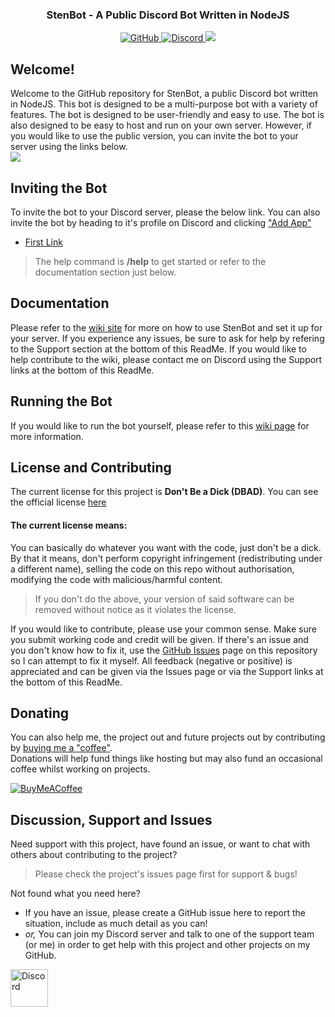 <!-- Tag line -->
<h3 align="center">StenBot - A Public Discord Bot Written in NodeJS</h3>

<!-- Badges -->
<p align="center">
  <a href="https://github.com/bwhybrow23" target="_blank">
    <img src="https://img.shields.io/badge/GitHub-bwhybrow23-blue.svg?logo=github&logoColor=FFF" alt="GitHub"/>
  </a>
  <a href="http://discord.benwhybrow.com/" target="_blank">
    <img src="https://img.shields.io/discord/455782308293771264?color=blueviolet&label=Discord" alt="Discord" />
  </a>
  <a href="https://app.codacy.com/gh/bwhybrow23/StenBot/dashboard?utm_source=gh&utm_medium=referral&utm_content=&utm_campaign=Badge_grade">
    <img src="https://app.codacy.com/project/badge/Grade/6fed3e02b701434cbe629c37e3c11f26"/>
  </a>
</p>

<!-- Content -->
## Welcome!
Welcome to the GitHub repository for StenBot, a public Discord bot written in NodeJS. This bot is designed to be a multi-purpose bot with a variety of features. The bot is designed to be user-friendly and easy to use. The bot is also designed to be easy to host and run on your own server. However, if you would like to use the public version, you can invite the bot to your server using the links below.
<br>
<img src="https://github-readme-stats.vercel.app/api/pin/?username=bwhybrow23&repo=StenBot&theme=react">

<!-- Inviting -->
## Inviting the Bot
To invite the bot to your Discord server, please the below link. You can also invite the bot by heading to it's profile on Discord and clicking ["Add App"](https://i.imgur.com/WGlibRS.png)
- [First Link](https://sbinvite.benwhybrow.com)
> The help command is **/help** to get started or refer to the documentation section just below.

<!-- Documentation -->
## Documentation
Please refer to the [wiki site](https://wiki.benwhybrow.com) for more on how to use StenBot and set it up for your server. If you experience any issues, be sure to ask for help by refering to the Support section at the bottom of this ReadMe. If you would like to help contribute to the wiki, please contact me on Discord using the Support links at the bottom of this ReadMe. 

<!-- Running the Bot -->
## Running the Bot
If you would like to run the bot yourself, please refer to this [wiki page](https://wiki.benwhybrow.com/hosted-instance) for more information.

<!-- License & Contributing -->
## License and Contributing
The current license for this project is **Don't Be a Dick (DBAD)**. You can see the official license [here](https://github.com/bwhybrow23/StenBot/blob/master/LICENSE.md)
#### The current license means:
You can basically do whatever you want with the code, just don't be a dick. By that it means, don't perform copyright infringement (redistributing under a different name), selling the code on this repo without authorisation, modifying the code with malicious/harmful content. 
> If you don't do the above, your version of said software can be removed without notice as it violates the license. 

If you would like to contribute, please use your common sense. Make sure you submit working code and credit will be given. If there's an issue and you don't know how to fix it, use the [GitHub Issues](https://github.com/bwhybrow23/StenBot/issues) page on this repository so I can attempt to fix it myself. All feedback (negative or positive) is appreciated and can be given via the Issues page or via the Support links at the bottom of this ReadMe. 

## Donating
You can also help me, the project out and future projects out by contributing by [buying me a "coffee"](http://buymeacoff.ee/benwhybrow).
<br>
Donations will help fund things like hosting but may also fund an occasional coffee whilst working on projects.
<p>
    <a href="http://buymeacoff.ee/benwhybrow" target="_blank">
        <img src="https://img.buymeacoffee.com/button-api/?text=Buy me a coffee&emoji=&slug=benwhybrow&button_colour=5F7FFF&font_colour=ffffff&font_family=Poppins&outline_colour=000000&coffee_colour=FFDD00" alt="BuyMeACoffee"/>
    </a>
</p>

<!-- Discussion & Support -->
## Discussion, Support and Issues
Need support with this project, have found an issue, or want to chat with others about contributing to the project?
> Please check the project's issues page first for support & bugs!

Not found what you need here?

* If you have an issue, please create a GitHub issue here to report the situation, include as much detail as you can!
* _or,_ You can join my Discord server and talk to one of the support team (or me) in order to get help with this project and other projects on my GitHub. 

<a href="http://discord.benwhybrow.com/" target="_blank">
    <img src="https://discord.com/assets/ff41b628a47ef3141164bfedb04fb220.png" alt="Discord" height="60">
</a>